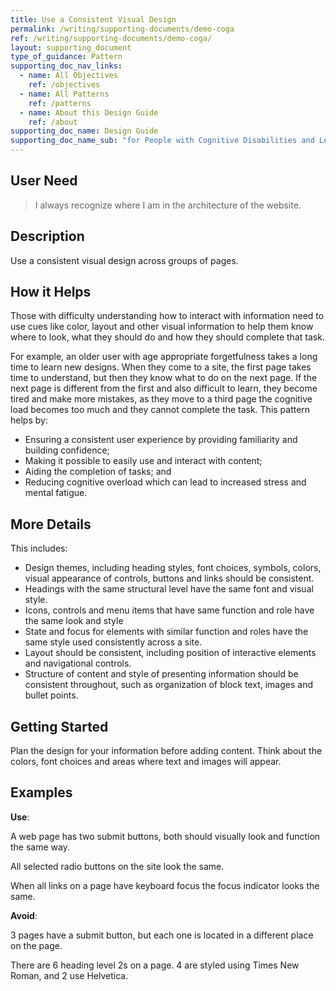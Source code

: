 ```yaml
---
title: Use a Consistent Visual Design
permalink: /writing/supporting-documents/demo-coga
ref: /writing/supporting-documents/demo-coga/
layout: supporting_document
type_of_guidance: Pattern        
supporting_doc_nav_links:
  - name: All Objectives
    ref: /objectives
  - name: All Patterns
    ref: /patterns
  - name: About this Design Guide
    ref: /about
supporting_doc_name: Design Guide
supporting_doc_name_sub: "for People with Cognitive Disabilities and Learning Difficulties"
---
```


<h2>User Need</h2>

<blockquote>
    I always recognize where I am in the architecture of the website.
    </blockquote>

<h2>Description</h2>

<p>Use a consistent visual design across groups of pages.</p>
<section id="how-it-helps-1"><h2 class="coga-5" id="x4-1-3-3-how-it-helps">How it Helps<a class="self-link" aria-label="§" href="#how-it-helps-1"></a></h2>
          <p>
            Those with difficulty understanding how to interact with information
            need to use cues like color, layout and other visual information to
            help them know where to look, what they should do and how they
            should complete that task.
          </p>
          <p>
            For example, an older user with age appropriate forgetfulness takes
            a long time to learn new designs. When they come to a site, the
            first page takes time to understand, but then they know what to do
            on the next page. If the next page is different from the first and
            also difficult to learn, they become tired and make more mistakes,
            as they move to a third page the cognitive load becomes too much and
            they cannot complete the task. This pattern helps by:
          </p>
          <ul>
            <li>
              Ensuring a consistent user experience by providing familiarity and
              building confidence;
            </li>
            <li>Making it possible to easily use and interact with content; </li>
            <li>Aiding the completion of tasks; and </li>
			<li>Reducing cognitive overload which can lead to increased stress and mental fatigue.</li>
          </ul>
          </section>
<section id="more-details-1"><h2 class="coga-5" id="x4-1-3-4-more-details">More Details<a class="self-link" aria-label="§" href="#more-details-1"></a></h2>
<p>This includes:</p>
<ul>
  <li>
    Design themes, including heading styles, font choices, symbols,
    colors, visual appearance of controls, buttons and links should be
    consistent.
  </li>
  <li>
    Headings with the same structural level have the same font and
    visual style.
  </li>
  <li>
    Icons, controls and menu items that have same function and role
    have the same look and style
  </li>
  <li>
    State and focus for elements with similar function and roles have
    the same style used consistently across a site.
  </li>
  <li>
    Layout should be consistent, including position of interactive
    elements and navigational controls.
  </li>
  <li>
    Structure of content and style of presenting information should be
    consistent throughout, such as organization of block text, images
    and bullet points.
  </li>
</ul>
</section>
  <section id="getting-started-0"><h2 class="coga-5" id="x4-1-3-5-getting-started">Getting Started<a class="self-link" aria-label="§" href="#getting-started-0"></a></h2>
  <p>
    Plan the design for your information before adding content. Think
    about the colors, font choices and areas where text and images will
    appear.
  </p>

  </section>

  <section id="examples-0"><h2 class="coga-5" id="x4-1-3-6-examples">Examples<a class="self-link" aria-label="§" href="#examples-0"></a></h2>
  <p><strong>Use</strong>: </p>
  <p>
    A web page has two submit buttons, both should visually look and
    function the same way.
  </p>

  <p>All selected radio buttons on the site look the same.</p>
  <p>
    When all links on a page have keyboard focus the focus indicator
    looks the same.
  </p>
  <p><strong>Avoid</strong>: </p>
  <p>
    3 pages have a submit button, but each one is located in a different
    place on the page.
  </p>
  <p>
    There are 6 heading level 2s on a page. 4 are styled using Times New
    Roman, and 2 use Helvetica.
  </p>

  </section>